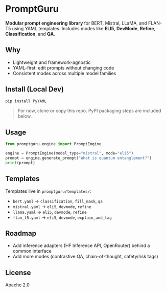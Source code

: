 # PromptGuru

**Modular prompt engineering library** for BERT, Mistral, LLaMA, and FLAN-T5 using YAML templates.
Includes modes like **ELI5**, **DevMode**, **Refine**, **Classification**, and **QA**.

## Why
- Lightweight and framework-agnostic
- YAML-first: edit prompts without changing code
- Consistent modes across multiple model families

## Install (Local Dev)
```bash
pip install PyYAML
```
> For now, clone or copy this repo. PyPI packaging steps are included below.

## Usage
```python
from promptguru.engine import PromptEngine

engine = PromptEngine(model_type="mistral", mode="eli5")
prompt = engine.generate_prompt("What is quantum entanglement?")
print(prompt)
```

## Templates
Templates live in `promptguru/templates/`:
- `bert.yaml` → `classification`, `fill_mask`, `qa`
- `mistral.yaml` → `eli5`, `devmode`, `refine`
- `llama.yaml` → `eli5`, `devmode`, `refine`
- `flan_t5.yaml` → `eli5`, `devmode`, `explain_and_tag`

## Roadmap
- Add inference adapters (HF Inference API, OpenRouter) behind a common interface
- Add more modes (contrastive QA, chain-of-thought, safety/risk tags)

## License
Apache 2.0
